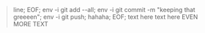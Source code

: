 > line;
> EOF;
env -i git add --all;
env -i git commit -m "keeping that greeeen";
env -i git push;
hahaha;
>EOF;
text here
text here
EVEN MORE TEXT
